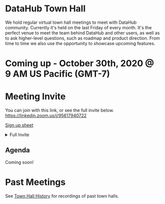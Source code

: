 # DataHub Town Hall

We hold regular virtual town hall meetings to meet with DataHub community. 
Currently it's held on the last Friday of every month.
It's the perfect venue to meet the team behind DataHub and other users, as well as to ask higher-level questions, such as roadmap and product direction.
From time to time we also use the opportunity to showcase upcoming features.

# Coming up - October 30th, 2020 @ 9 AM US Pacific (GMT-7)

# Meeting Invite

You can join with this link, or see the full invite below. https://linkedin.zoom.us/j/95617940722

[Sign up sheet](https://docs.google.com/spreadsheets/d/1hCTFQZnhYHAPa-DeIfyye4MlwmrY7GF4hBds5pTZJYM/)

<details>
  <summary>Full Invite</summary>

```
John Plaisted is inviting you to a scheduled Zoom meeting.

Topic: DataHub Town Hall
Time: Oct 30, 2020 09:00 AM Pacific Time (US and Canada)

Join Zoom Meeting
https://linkedin.zoom.us/j/95617940722

Meeting ID: 956 1794 0722
One tap mobile
+13126266799,,95617940722# US (Chicago)
+13462487799,,95617940722# US (Houston)

Dial by your location
        +1 312 626 6799 US (Chicago)
        +1 346 248 7799 US (Houston)
        +1 646 558 8656 US (New York)
        +1 669 900 6833 US (San Jose)
        +1 253 215 8782 US (Tacoma)
        +1 301 715 8592 US (Germantown)
        877 853 5247 US Toll-free
        888 788 0099 US Toll-free
        833 548 0276 US Toll-free
        833 548 0282 US Toll-free
Meeting ID: 956 1794 0722
Find your local number: https://linkedin.zoom.us/u/acDYS0P5fu

Join by SIP
95617940722@zoomcrc.com

Join by H.323
162.255.37.11 (US West)
162.255.36.11 (US East)
221.122.88.195 (China)
115.114.131.7 (India Mumbai)
115.114.115.7 (India Hyderabad)
213.19.144.110 (Amsterdam Netherlands)
213.244.140.110 (Germany)
103.122.166.55 (Australia)
209.9.211.110 (Hong Kong SAR)
64.211.144.160 (Brazil)
69.174.57.160 (Canada)
207.226.132.110 (Japan)
Meeting ID: 956 1794 0722

Join by Skype for Business
https://linkedin.zoom.us/skype/95617940722
```

</details>

## Agenda

Coming soon!

# Past Meetings

See [Town Hall History](townhall-history.md) for recordings of past town halls.
